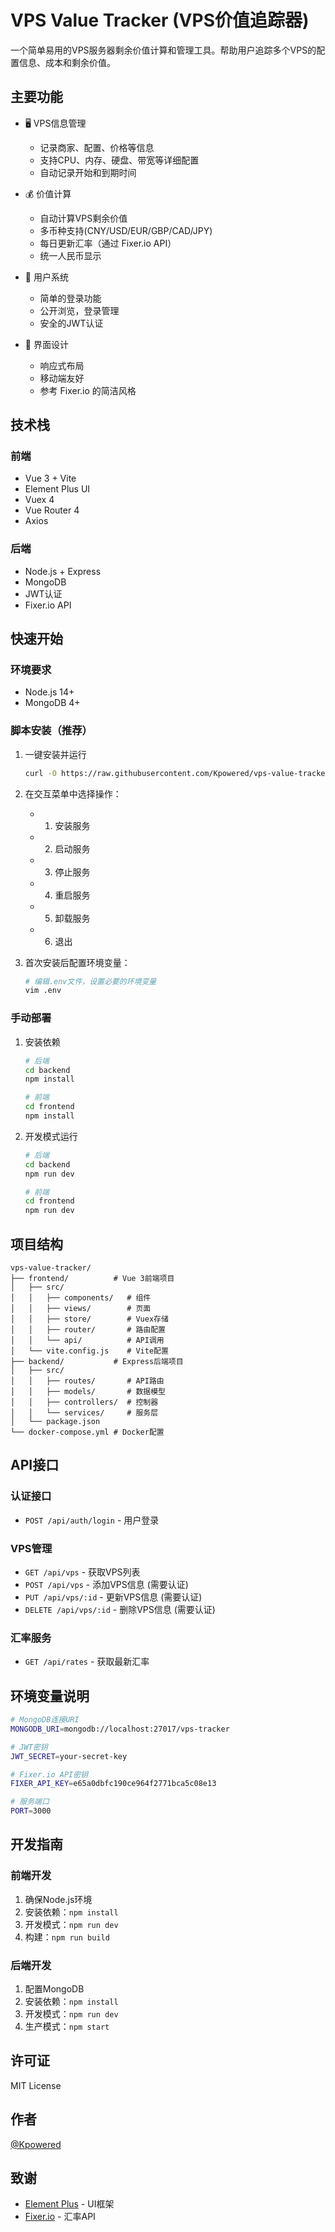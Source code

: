 # VPS Value Tracker (VPS价值追踪器)

一个简单易用的VPS服务器剩余价值计算和管理工具。帮助用户追踪多个VPS的配置信息、成本和剩余价值。

## 主要功能

- 🖥️ VPS信息管理
  - 记录商家、配置、价格等信息
  - 支持CPU、内存、硬盘、带宽等详细配置
  - 自动记录开始和到期时间

- 💰 价值计算
  - 自动计算VPS剩余价值
  - 多币种支持(CNY/USD/EUR/GBP/CAD/JPY)
  - 每日更新汇率（通过 Fixer.io API）
  - 统一人民币显示

- 👥 用户系统
  - 简单的登录功能
  - 公开浏览，登录管理
  - 安全的JWT认证

- 📱 界面设计
  - 响应式布局
  - 移动端友好
  - 参考 Fixer.io 的简洁风格

## 技术栈

### 前端
- Vue 3 + Vite
- Element Plus UI
- Vuex 4
- Vue Router 4
- Axios

### 后端
- Node.js + Express
- MongoDB
- JWT认证
- Fixer.io API

## 快速开始

### 环境要求
- Node.js 14+
- MongoDB 4+

### 脚本安装（推荐）

1. 一键安装并运行

    ```bash
    curl -O https://raw.githubusercontent.com/Kpowered/vps-value-tracker/main/scripts/deploy.sh && chmod +x deploy.sh && ./deploy.sh
    ```

2. 在交互菜单中选择操作：
    - 1) 安装服务
    - 2) 启动服务
    - 3) 停止服务
    - 4) 重启服务
    - 5) 卸载服务
    - 6) 退出

3. 首次安装后配置环境变量：

    ```bash
    # 编辑.env文件，设置必要的环境变量
    vim .env
    ```

### 手动部署

1. 安装依赖

    ```bash
    # 后端
    cd backend
    npm install

    # 前端
    cd frontend
    npm install
    ```

2. 开发模式运行

    ```bash
    # 后端
    cd backend
    npm run dev

    # 前端
    cd frontend
    npm run dev
    ```

## 项目结构

```
vps-value-tracker/
├── frontend/          # Vue 3前端项目
│   ├── src/
│   │   ├── components/   # 组件
│   │   ├── views/        # 页面
│   │   ├── store/        # Vuex存储
│   │   ├── router/       # 路由配置
│   │   └── api/          # API调用
│   └── vite.config.js    # Vite配置
├── backend/           # Express后端项目
│   ├── src/
│   │   ├── routes/       # API路由
│   │   ├── models/       # 数据模型
│   │   ├── controllers/  # 控制器
│   │   └── services/     # 服务层
│   └── package.json
└── docker-compose.yml # Docker配置
```

## API接口

### 认证接口
- `POST /api/auth/login` - 用户登录

### VPS管理
- `GET /api/vps` - 获取VPS列表
- `POST /api/vps` - 添加VPS信息 (需要认证)
- `PUT /api/vps/:id` - 更新VPS信息 (需要认证)
- `DELETE /api/vps/:id` - 删除VPS信息 (需要认证)

### 汇率服务
- `GET /api/rates` - 获取最新汇率

## 环境变量说明

```bash
# MongoDB连接URI
MONGODB_URI=mongodb://localhost:27017/vps-tracker

# JWT密钥
JWT_SECRET=your-secret-key

# Fixer.io API密钥
FIXER_API_KEY=e65a0dbfc190ce964f2771bca5c08e13

# 服务端口
PORT=3000
```

## 开发指南

### 前端开发
1. 确保Node.js环境
2. 安装依赖：`npm install`
3. 开发模式：`npm run dev`
4. 构建：`npm run build`

### 后端开发
1. 配置MongoDB
2. 安装依赖：`npm install`
3. 开发模式：`npm run dev`
4. 生产模式：`npm start`

## 许可证

MIT License

## 作者

[@Kpowered](https://github.com/Kpowered)

## 致谢

- [Element Plus](https://element-plus.org/) - UI框架
- [Fixer.io](https://fixer.io/) - 汇率API
